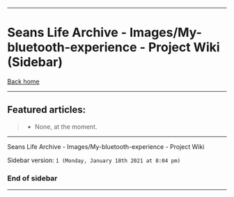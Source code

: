 
***

# Seans Life Archive - Images/My-bluetooth-experience - Project Wiki (Sidebar)

[Back home](https://github.com/seanpm2001/SeansLifeArchive_Images_My-bluetooth-experience/wiki/)

***

## Featured articles:

> * None, at the moment.

***

Seans Life Archive - Images/My-bluetooth-experience - Project Wiki

Sidebar version: `1 (Monday, January 18th 2021 at 8:04 pm)`

### End of sidebar

***

